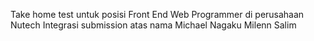 Take home test untuk posisi Front End Web Programmer di perusahaan Nutech Integrasi 
submission atas nama Michael Nagaku Milenn Salim